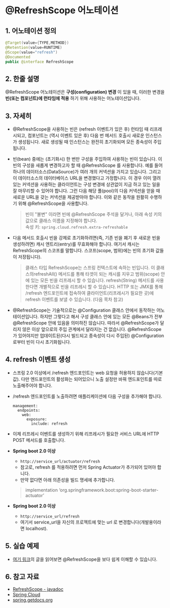 # @RefreshScope 어노테이션

## 1. 어노테이션 정의
```java
@Target(value={TYPE,METHOD})
@Retention(value=RUNTIME)
@Scope(value="refresh")
@Documented
public @interface RefreshScope
```

## 2. 한줄 설명

@RefreshScope 어노테이션은 **구성(configuration) 변경** 이 있을 때, 이러한 변경을 **빈(또는 컴포넌트)에 런타임에 적용** 하기 위해 사용하는 어노테이션입니다.

## 3. 자세히

- @RefreshScope을 사용하는 빈은 (refresh 이벤트가 있은 후) 런타임 때 리프레시되고, 컴포넌트는 (역시 이벤트 있은 후) 다음 번 메서드 호출시 새로운 인스턴스가 생성됩니다. 새로 생성될 때 인스턴스는 완전히 초기화되며 모든 종속성이 주입됩니다. 

- 빈(bean) 중에는 (초기화시) 한 번만 구성을 주입하여 사용하는 빈이 있습니다. 이 빈의 구성을 새롭게 변경하고자 할 때 @RefreshScope 를 사용합니다. 예를 들어 하나의 데이터소스(DataSource)가 여러 개의 커넥션을 가지고 있습니다. 그리고 이 데이터소스의 데이터베이스 URL을 변경했다고 가정합니다. 이 경우 이미 열려 있는 커넥션을 사용하는 클라이언트는 구성 변경에 상관없이 지금 하고 있는 일을 잘 마무리할 수 있어야 합니다. 그런 다음 해당 풀(pool)의 다음 커넥션을 얻을 때 새로운 URL을 갖는 커넥션을 제공받아야 합니다. 이와 같은 동작을 원활히 수행하기 위해 @RefreshScope을 사용합니다.
  > 빈이 "불변" 이라면 빈에 @RefreshScope 주석을 달거나, 아래 속성 키의 값으로 클래스 이름을 지정해야 합니다. <br>
  > 속성 키: `spring.cloud.refresh.extra-refreshable`

- 다음 메서드 호출시 빈을 강제로 초기화하려면(즉, 기존 빈을 폐기 후 새로운 빈을 생성하려면) 캐시 엔트리(entry)를 무효화해야 합니다. 여기서 캐시는 RefreshScope의 스코프를 말합니다. 스코프(scope, 범위)에는 빈의 초기화 값들이 저장됩니다).
  > 클래스 타입 RefreshScope는 스프링 컨텍스트에 속하는 빈입니다. 이 클래스의refreshAll() 메서드를 통해 타겟이 되는 캐시를 지우고 범위(scope) 안에 있는 모든 빈을 리프레시 할 수 있습니다. refresh(String) 메서드를 사용한다면 개별적으로 빈을 리프레시 할 수 있습니다. HTTP 또는 JMX를 통해 /refresh 엔드포인트에 접속하여 클라이언트(리프레시가 필요한 곳)에 refresh 이벤트를 보낼 수 있습니다. (다음 목차 참고)

- @RefreshScope는 기술적으로는 @Configuration 클래스 안에서 동작하는 어노테이션입니다. 하지만 그렇다고 해서 구성 클래스 안에 있는 모든 @Beans가 전부 @RefreshScope 안에 있음을 의미하진 않습니다. 따라서 @RefreshScope가 달리지 않은 이상 앞으로의 주입 관계에서 달라지는 건 없습니다. @RefreshScope가 있어야지만 업데이트된(다시 빌드되고 종속성이 다시 주입된) @Configuration로부터 빈이 다시 초기화됩니다. 

## 4. refresh 이벤트 생성

- 스프링 2.0 이상에서 /refresh 엔드포인트는 web 요청을 허용하지 않습니다(기본값). 다만 엔드포인트의 활성화는 되어있으니 노출 설정만 바꿔 엔드포인트를 따로 노출해주어야 합니다.
- /refresh 엔드포인트를 노출하려면 애플리케이션에 다음 구성을 추가해야 합니다.
  ```
  management:
    endpoints:
      web:
        exposure:
          include: refresh
  ```

- 이제 리프레시 이벤트를 생성하기 위해 리프레시가 필요한 서비스 URL에  HTTP POST 메서드를 호출합니다.

- **Spring boot 2.0 이상**
  - `http://service_url/actuator/refresh`
  - 참고로, refresh 를 적용하려면 먼저 Spring Actuator가 추가되어 있어야 합니다.
  - 만약 없다면 아래 의존성을 빌드 명세에 추가합니다.
   > implementation ‘org.springframework.boot:spring-boot-starter-actuator’

- **Spring boot 2.0 이상**
  - `http://service_url/refresh`
  - 여기서 service_url을 자신의 프로젝트에 맞는 url 로 변경합니다(개발용이라면 localhost).

## 5. 실습 예제

- [여기 링크](https://thecodinglog.github.io/cloud/spring/java/2019/04/12/cloud-native-java-6.html)의 글을 읽어보면 @RefreshScope을 보다 쉽게 이해할 수 있습니다. 
 
## 6. 참고 자료
- [RefreshScope - javadoc](https://www.javadoc.io/doc/org.springframework.cloud/spring-cloud-commons-parent/1.1.4.RELEASE/org/springframework/cloud/context/config/annotation/RefreshScope.html)
- [Spring Cloud](https://cloud.spring.io/spring-cloud-static/spring-cloud.html#_refresh_scope)
- [spring.getdocs.org](https://spring.getdocs.org/en-US/spring-cloud-docs/spring-cloud-commons/cloud-native-applications/spring-cloud-context:-application-context-services/refresh-scope.html)
 

